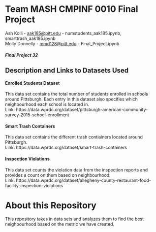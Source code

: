 <h1> Team MASH CMPINF 0010 Final Project </h1>

Ash Kolli - aak185@pitt.edu - numstudents_aak185.ipynb, smarttrash_aak185.ipynb<br>
Molly Donnelly - mmd128@pitt.edu - Final_Project.ipynb
<h5> Final Project 32</h5>

<h2>Description and Links to Datasets Used</h2>
<h4>Enrolled Students Dataset</h4>
This data set contains the total number of students enrolled in schools around Pittsburgh. Each entry in this dataset also specifies which neighbourhood each school is located in. <br>
Link: https://data.wprdc.org/dataset/pittsburgh-american-community-survey-2015-school-enrollment

<h4>Smart Trash Containers</h4>
This data set contains the different trash contiainers located around Pittsburgh. <br>
Link: https://data.wprdc.org/dataset/smart-trash-containers

<h4>Inspection Violations</h4>
This data set counts the violation data from the inspection reports and provides a count on them based on neighbourhood. <br>
Link: https://data.wprdc.org/dataset/allegheny-county-restaurant-food-facility-inspection-violations

# About this Repository 
This repository takes in data sets and analyzes them to find the best neighbourhood based on the metric we have created.
